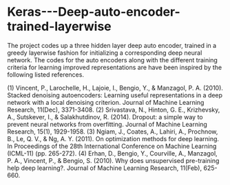 # Keras---Deep-auto-encoder-trained-layerwise
The project codes up a three hidden layer deep auto encoder, trained in a greedy layerwise fashion for initializing a corresponding deep neural network.
The codes for the auto encoders along with the different training criteria for learning improved representations are have been inspired by the following listed references.

(1) Vincent, P., Larochelle, H., Lajoie, I., Bengio, Y., & Manzagol, P. A. (2010). Stacked denoising autoencoders: Learning useful representations in a deep network with a local denoising criterion. Journal of Machine Learning Research, 11(Dec), 3371-3408.
(2) Srivastava, N., Hinton, G. E., Krizhevsky, A., Sutskever, I., & Salakhutdinov, R. (2014). Dropout: a simple way to prevent neural networks from overfitting. Journal of Machine Learning Research, 15(1), 1929-1958.
(3) Ngiam, J., Coates, A., Lahiri, A., Prochnow, B., Le, Q. V., & Ng, A. Y. (2011). On optimization methods for deep learning. In Proceedings of the 28th International Conference on Machine Learning (ICML-11) (pp. 265-272).
(4) Erhan, D., Bengio, Y., Courville, A., Manzagol, P. A., Vincent, P., & Bengio, S. (2010). Why does unsupervised pre-training help deep learning?. Journal of Machine Learning Research, 11(Feb), 625-660.
